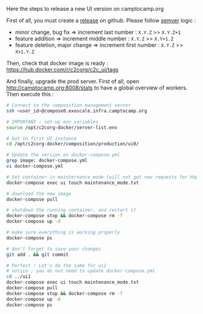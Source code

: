 Here the steps to release a new UI version on camptocamp.org

First of all, you must create a [release](https://github.com/c2corg/c2c_ui/releases) on github. Please follow [semver](https://semver.org/) logic :

* minor change, bug fix => increment last number : `X.Y.Z` >> `X.Y.Z+1`
* feature addition => increment middle number : `X.Y.Z` >> `X.Y+1.Z`
* feature deletion, major change => increment first number : `X.Y.Z` >> `X+1.Y.Z`

Then, check that docker image is ready : https://hub.docker.com/r/c2corg/c2c_ui/tags

And finally, upgrade the prod server. First of all, open http://camptocamp.org:8008/stats to have a global overview of workers. Then execute this :

```bash
# Connect to the composition management server
ssh <user_id>@compose0.exoscale.infra.camptocamp.org

# IMPORTANT : set-up env variables
source /opt/c2corg-docker/server-list.env

# Got to first UI instance
cd /opt/c2corg-docker/composition/production/ui0/

# Update the version on docker-compose.yml
grep image: docker-compose.yml
vi docker-compose.yml

# Set container in mainternance mode (will not get new requests for Haproxy)
docker-compose exec ui touch maintenance_mode.txt

# download the new image
docker-compose pull

# shutdown the running container, and restart it
docker-compose stop && docker-compose rm -f
docker-compose up -d

# make sure everything is working properly
docker-compose ps

# don't forget to save your changes
git add . && git commit

# Perfect ! Let's do the same for ui1
# notice : you do not need to update docker-compose.yml
cd ../ui1
docker-compose exec ui touch maintenance_mode.txt
docker-compose pull
docker-compose stop && docker-compose rm -f
docker-compose up -d
docker-compose ps
```
